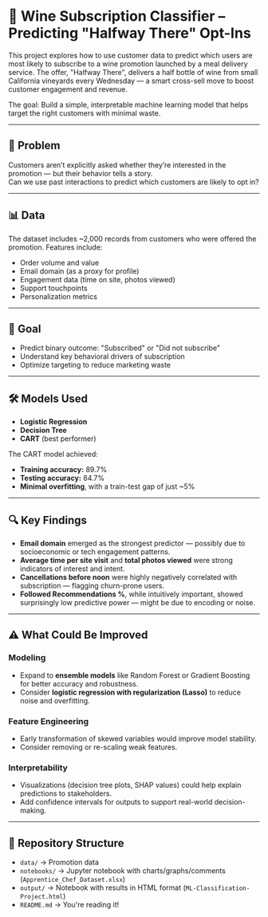 # 🍷 Wine Subscription Classifier – Predicting "Halfway There" Opt-Ins

This project explores how to use customer data to predict which users are most likely to subscribe to a wine promotion launched by a meal delivery service. The offer, "Halfway There", delivers a half bottle of wine from small California vineyards every Wednesday — a smart cross-sell move to boost customer engagement and revenue.

The goal: Build a simple, interpretable machine learning model that helps target the right customers with minimal waste.

---

## 🧠 Problem

Customers aren’t explicitly asked whether they’re interested in the promotion — but their behavior tells a story.  
Can we use past interactions to predict which customers are likely to opt in?

---

## 📊 Data

The dataset includes ~2,000 records from customers who were offered the promotion. Features include:

- Order volume and value
- Email domain (as a proxy for profile)
- Engagement data (time on site, photos viewed)
- Support touchpoints
- Personalization metrics

---

## 🎯 Goal

- Predict binary outcome: "Subscribed" or "Did not subscribe"
- Understand key behavioral drivers of subscription
- Optimize targeting to reduce marketing waste

---

## 🛠️ Models Used

- **Logistic Regression**
- **Decision Tree**
- **CART** (best performer)

The CART model achieved:
- **Training accuracy:** 89.7%
- **Testing accuracy:** 84.7%
- **Minimal overfitting**, with a train-test gap of just ~5%

---

## 🔍 Key Findings

- **Email domain** emerged as the strongest predictor — possibly due to socioeconomic or tech engagement patterns.
- **Average time per site visit** and **total photos viewed** were strong indicators of interest and intent.
- **Cancellations before noon** were highly negatively correlated with subscription — flagging churn-prone users.
- **Followed Recommendations %**, while intuitively important, showed surprisingly low predictive power — might be due to encoding or noise.

---

## ⚠️ What Could Be Improved

###  Modeling
- Expand to **ensemble models** like Random Forest or Gradient Boosting for better accuracy and robustness.
- Consider **logistic regression with regularization (Lasso)** to reduce noise and overfitting.

### Feature Engineering
- Early transformation of skewed variables would improve model stability.
- Consider removing or re-scaling weak features.

### Interpretability
- Visualizations (decision tree plots, SHAP values) could help explain predictions to stakeholders.
- Add confidence intervals for outputs to support real-world decision-making.

---

## 📁 Repository Structure

- `data/` → Promotion data
- `notebooks/` → Jupyter notebook with charts/graphs/comments (`Apprentice_Chef_Dataset.xlsx`)
- `output/` → Notebook with results in HTML format (`ML-Classification-Project.html`)
- `README.md` → You're reading it!


